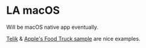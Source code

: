 # LA macOS

Will be macOS native app eventually.

[Telik](https://github.com/agentcooper/Telik) & [Apple's Food Truck sample](https://github.com/apple/sample-food-truck) are nice examples.
